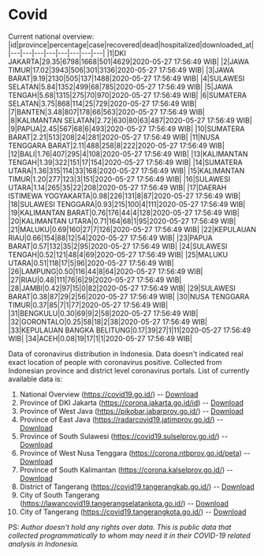 # Covid
Current national overview:
|id|province|percentage|case|recovered|dead|hospitalized|downloaded_at|
|---|---|---|---|---|---|---|---|
|1|DKI JAKARTA|29.35|6798|1668|501|4629|2020-05-27 17:56:49 WIB|
|2|JAWA TIMUR|17.02|3943|506|301|3136|2020-05-27 17:56:49 WIB|
|3|JAWA BARAT|9.19|2130|505|137|1488|2020-05-27 17:56:49 WIB|
|4|SULAWESI SELATAN|5.84|1352|499|68|785|2020-05-27 17:56:49 WIB|
|5|JAWA TENGAH|5.68|1315|275|70|970|2020-05-27 17:56:49 WIB|
|6|SUMATERA SELATAN|3.75|868|114|25|729|2020-05-27 17:56:49 WIB|
|7|BANTEN|3.48|807|178|66|563|2020-05-27 17:56:49 WIB|
|8|KALIMANTAN SELATAN|2.72|630|80|63|487|2020-05-27 17:56:49 WIB|
|9|PAPUA|2.45|567|68|6|493|2020-05-27 17:56:49 WIB|
|10|SUMATERA BARAT|2.21|513|208|24|281|2020-05-27 17:56:49 WIB|
|11|NUSA TENGGARA BARAT|2.11|488|258|8|222|2020-05-27 17:56:49 WIB|
|12|BALI|1.76|407|295|4|108|2020-05-27 17:56:49 WIB|
|13|KALIMANTAN TENGAH|1.39|322|151|17|154|2020-05-27 17:56:49 WIB|
|14|SUMATERA UTARA|1.36|315|114|33|168|2020-05-27 17:56:49 WIB|
|15|KALIMANTAN TIMUR|1.20|277|123|3|151|2020-05-27 17:56:49 WIB|
|16|SULAWESI UTARA|1.14|265|35|22|208|2020-05-27 17:56:49 WIB|
|17|DAERAH ISTIMEWA YOGYAKARTA|0.98|226|131|8|87|2020-05-27 17:56:49 WIB|
|18|SULAWESI TENGGARA|0.93|215|100|4|111|2020-05-27 17:56:49 WIB|
|19|KALIMANTAN BARAT|0.76|176|44|4|128|2020-05-27 17:56:49 WIB|
|20|KALIMANTAN UTARA|0.71|164|68|1|95|2020-05-27 17:56:49 WIB|
|21|MALUKU|0.69|160|27|7|126|2020-05-27 17:56:49 WIB|
|22|KEPULAUAN RIAU|0.66|154|88|12|54|2020-05-27 17:56:49 WIB|
|23|PAPUA BARAT|0.57|132|35|2|95|2020-05-27 17:56:49 WIB|
|24|SULAWESI TENGAH|0.52|121|48|4|69|2020-05-27 17:56:49 WIB|
|25|MALUKU UTARA|0.51|118|17|5|96|2020-05-27 17:56:49 WIB|
|26|LAMPUNG|0.50|116|44|8|64|2020-05-27 17:56:49 WIB|
|27|RIAU|0.48|111|76|6|29|2020-05-27 17:56:49 WIB|
|28|JAMBI|0.42|97|15|0|82|2020-05-27 17:56:49 WIB|
|29|SULAWESI BARAT|0.38|87|29|2|56|2020-05-27 17:56:49 WIB|
|30|NUSA TENGGARA TIMUR|0.37|85|7|1|77|2020-05-27 17:56:49 WIB|
|31|BENGKULU|0.30|69|9|2|58|2020-05-27 17:56:49 WIB|
|32|GORONTALO|0.25|58|18|2|38|2020-05-27 17:56:49 WIB|
|33|KEPULAUAN BANGKA BELITUNG|0.17|39|27|1|11|2020-05-27 17:56:49 WIB|
|34|ACEH|0.08|19|17|1|1|2020-05-27 17:56:49 WIB|

Data of coronavirus distribution in Indonesia. Data doesn't indicated real exact location of people with coronavirus positive. Collected from Indonesian province and district level coronavirus portals. List of currently available data is:
1. National Overview (https://covid19.go.id/) -- [Download](https://www.dropbox.com/s/66ly270fw4y76fx/covid_nasional.csv?dl=0)
2. Province of DKI Jakarta (https://corona.jakarta.go.id/id) -- [Download](https://riwayat-file-covid-19-dki-jakarta-jakartagis.hub.arcgis.com/)
3. Province of West Java (https://pikobar.jabarprov.go.id/) -- [Download](https://www.dropbox.com/s/alg0zp60fylq6cn/covid_jabar.csv?dl=0)
4. Province of East Java (https://radarcovid19.jatimprov.go.id/) -- [Download](https://www.dropbox.com/sh/e7vtgcnl4ckbvr4/AADo9UMRDZvrhHn66qTHZOvNa?dl=0)
5. Province of South Sulawesi (https://covid19.sulselprov.go.id/) -- [Download](https://www.dropbox.com/s/z5ek23lwcztj7z7/covid_sulsel.csv?dl=0)
6. Province of West Nusa Tenggara (https://corona.ntbprov.go.id/peta) -- [Download](https://www.dropbox.com/s/4p2k93n42xx0c00/covid_ntb.csv?dl=0)
7. Province of South Kalimantan (https://corona.kalselprov.go.id/) -- [Download](https://www.dropbox.com/sh/7aa2kvz8lb04pzz/AADH1Oj5oFMw2mp-D3JStPRsa?dl=0)
7. District of Tangerang (https://covid19.tangerangkab.go.id/) -- [Download](https://www.dropbox.com/sh/yxovyy6sy5bnz4p/AACZzVHinisKmz8oQWyQJ3nua?dl=0)
8. City of South Tangerang (https://lawancovid19.tangerangselatankota.go.id/) -- [Download](https://www.dropbox.com/s/zlvxo4ivswdzmle/covid_tangsel.csv?dl=0)
9. City of Tangerang (https://covid19.tangerangkota.go.id/) -- [Download](https://www.dropbox.com/s/e53224kvdrpjzy0/covid_tangkot.csv?dl=0)

PS: *Author doesn't hold any rights over data. This is public data that collected programmatically to whom may need it in their COVID-19 related analysis in Indonesia.*

